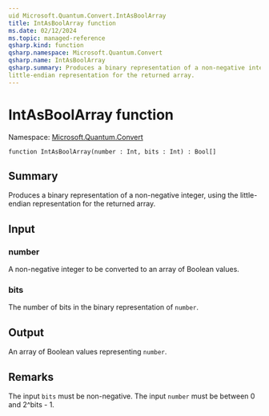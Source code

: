 ```yaml
---
uid Microsoft.Quantum.Convert.IntAsBoolArray
title: IntAsBoolArray function
ms.date: 02/12/2024
ms.topic: managed-reference
qsharp.kind: function
qsharp.namespace: Microsoft.Quantum.Convert
qsharp.name: IntAsBoolArray
qsharp.summary: Produces a binary representation of a non-negative integer, using the
little-endian representation for the returned array.
---
```


# IntAsBoolArray function

Namespace: [Microsoft.Quantum.Convert](xref:Microsoft.Quantum.Convert)

```qsharp
function IntAsBoolArray(number : Int, bits : Int) : Bool[]
```

## Summary
Produces a binary representation of a non-negative integer, using the
little-endian representation for the returned array.

## Input
### number
A non-negative integer to be converted to an array of Boolean values.
### bits
The number of bits in the binary representation of `number`.

## Output
An array of Boolean values representing `number`.

## Remarks
The input `bits` must be non-negative.
The input `number` must be between 0 and 2^bits - 1.
